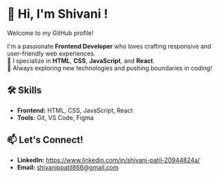 # 👋 Hi, I'm Shivani !  
Welcome to my GitHub profile!  

I'm a passionate **Frontend Developer** who loves crafting responsive and user-friendly web experiences.  
🌟 I specialize in **HTML**, **CSS**, **JavaScript**, and **React**.  
🚀 Always exploring new technologies and pushing boundaries in coding!

## 🛠️ Skills  
- **Frontend:** HTML, CSS, JavaScript, React  
- **Tools:** Git, VS Code, Figma  

## 📫 Let's Connect!  
- **LinkedIn:** https://www.linkedin.com/in/shivani-patil-20944824a/    
- **Email:** shivanippatil866@gmail.com  

